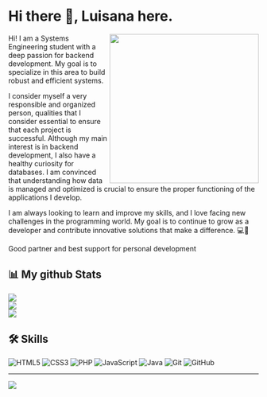# Hi there 👋, Luisana here. 

<img align="right" width=300px src="https://img.freepik.com/vector-premium/mujer-programadora-trabajando-nuevo-proyecto_701961-1111.jpg" />

Hi! I am a Systems Engineering student with a deep passion for backend development. My goal is to specialize in this area to build robust and efficient systems. 

I consider myself a very responsible and organized person, qualities that I consider essential to ensure that each project is successful. Although my main interest is in backend development, I also have a healthy curiosity for databases. I am convinced that understanding how data is managed and optimized is crucial to ensure the proper functioning of the applications I develop.

I am always looking to learn and improve my skills, and I love facing new challenges in the programming world. My goal is to continue to grow as a developer and contribute innovative solutions that make a difference. 💻🤩

Good partner and best support for personal development

<h2>📊 My github Stats</h2>

<div>


![](https://github-readme-stats.vercel.app/api?username=LuisanaBMG&theme=transparent&hide_border=false&include_all_commits=false&count_private=false)<br/>
![](https://github-readme-streak-stats.herokuapp.com/?user=LuisanaBMG&theme=transparent&hide_border=false)<br/>
![](https://github-readme-stats.vercel.app/api/top-langs/?username=LuisanaBMG&theme=transparent&hide_border=false&include_all_commits=false&count_private=false&layout=compact)


</div>

<h2>🛠️ Skills</h2>

<div>
  
![HTML5](https://img.shields.io/badge/html5-%23E34F26.svg?style=for-the-badge&logo=html5&logoColor=white)
![CSS3](https://img.shields.io/badge/css3-%231572B6.svg?style=for-the-badge&logo=css3&logoColor=white)
![PHP](https://img.shields.io/badge/php-%23777BB4.svg?style=for-the-badge&logo=php&logoColor=white)
![JavaScript](https://img.shields.io/badge/javascript-%23323330.svg?style=for-the-badge&logo=javascript&logoColor=%23F7DF1E)
![Java](https://img.shields.io/badge/java-%23ED8B00.svg?style=for-the-badge&logo=openjdk&logoColor=white)
![Git](https://img.shields.io/badge/git-%23F05033.svg?style=for-the-badge&logo=git&logoColor=white)
![GitHub](https://img.shields.io/badge/github-%23121011.svg?style=for-the-badge&logo=github&logoColor=white)

</div>



---
[![](https://visitcount.itsvg.in/api?id=LuisanaBMG&icon=2&color=1)](https://visitcount.itsvg.in)





